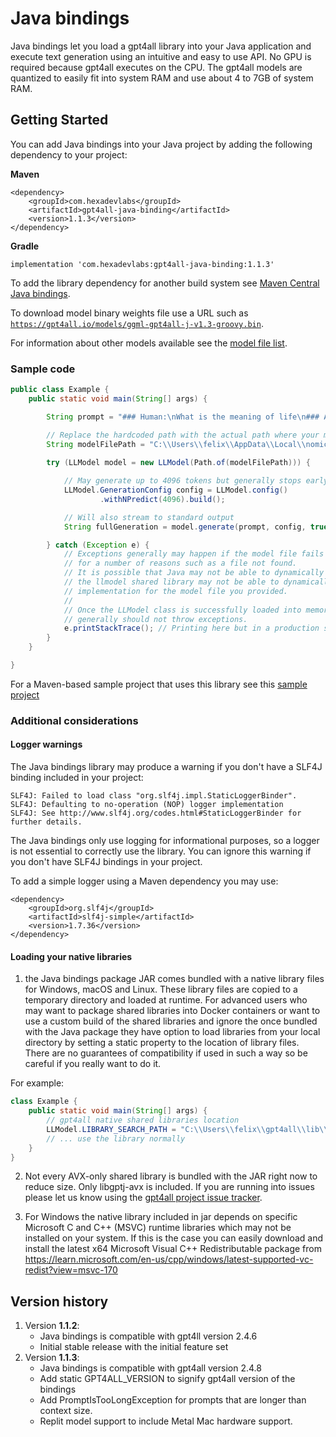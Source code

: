 # Java bindings

Java bindings let you load a gpt4all library into your Java application and execute text 
generation using an intuitive and easy to use API. No GPU is required because gpt4all executes on the CPU.
The gpt4all models are quantized to easily fit into system RAM and use about 4 to 7GB of system RAM.

## Getting Started
You can add Java bindings into your Java project by adding the following dependency to your project:

**Maven**
```
<dependency>
    <groupId>com.hexadevlabs</groupId>
    <artifactId>gpt4all-java-binding</artifactId>
    <version>1.1.3</version>
</dependency>
```
**Gradle**
```
implementation 'com.hexadevlabs:gpt4all-java-binding:1.1.3'
```

To add the library dependency for another build system see [Maven Central Java bindings](https://central.sonatype.com/artifact/com.hexadevlabs/gpt4all-java-binding/).

To download model binary weights file use a URL such as [`https://gpt4all.io/models/ggml-gpt4all-j-v1.3-groovy.bin`](https://gpt4all.io/models/ggml-gpt4all-j-v1.3-groovy.bin).

For information about other models available see the [model file list](https://github.com/nomic-ai/gpt4all/tree/main/gpt4all-chat#manual-download-of-models).

### Sample code
```java
public class Example {
    public static void main(String[] args) {

        String prompt = "### Human:\nWhat is the meaning of life\n### Assistant:";

        // Replace the hardcoded path with the actual path where your model file resides
        String modelFilePath = "C:\\Users\\felix\\AppData\\Local\\nomic.ai\\GPT4All\\ggml-gpt4all-j-v1.3-groovy.bin";
        
        try (LLModel model = new LLModel(Path.of(modelFilePath))) {

            // May generate up to 4096 tokens but generally stops early
            LLModel.GenerationConfig config = LLModel.config()
                    .withNPredict(4096).build();

            // Will also stream to standard output
            String fullGeneration = model.generate(prompt, config, true);

        } catch (Exception e) {
            // Exceptions generally may happen if the model file fails to load 
            // for a number of reasons such as a file not found. 
            // It is possible that Java may not be able to dynamically load the native shared library or 
            // the llmodel shared library may not be able to dynamically load the backend 
            // implementation for the model file you provided.
            // 
            // Once the LLModel class is successfully loaded into memory the text generation calls 
            // generally should not throw exceptions.
            e.printStackTrace(); // Printing here but in a production system you may want to take some action.
        }
    }

}
```

For a Maven-based sample project that uses this library see this [sample project](https://github.com/felix-zaslavskiy/gpt4all-java-bindings-sample)

### Additional considerations
#### Logger warnings
The Java bindings library may produce a warning if you don't have a SLF4J binding included in your project:
```
SLF4J: Failed to load class "org.slf4j.impl.StaticLoggerBinder".
SLF4J: Defaulting to no-operation (NOP) logger implementation
SLF4J: See http://www.slf4j.org/codes.html#StaticLoggerBinder for further details.
```
The Java bindings only use logging for informational 
purposes, so a logger is not essential to correctly use the library. You can ignore this warning if you don't have SLF4J bindings
in your project.

To add a simple logger using a Maven dependency you may use:
```
<dependency>
    <groupId>org.slf4j</groupId>
    <artifactId>slf4j-simple</artifactId>
    <version>1.7.36</version>
</dependency>
```

#### Loading your native libraries
1. the Java bindings package JAR comes bundled with a native library files for Windows, macOS and Linux. These library files are 
copied to a temporary directory and loaded at runtime. For advanced users who may want to package shared libraries into Docker containers 
or want to use a custom build of the shared libraries and ignore the once bundled with the Java package they have option 
to load libraries from your local directory by setting a static property to the location of library files.
There are no guarantees of compatibility if used in such a way so be careful if you really want to do it.

For example:
```java
class Example {
    public static void main(String[] args) {
        // gpt4all native shared libraries location
        LLModel.LIBRARY_SEARCH_PATH = "C:\\Users\\felix\\gpt4all\\lib\\"; 
        // ... use the library normally
    }
}
```
2. Not every AVX-only shared library is bundled with the JAR right now to reduce size. Only libgptj-avx is included.
If you are running into issues please let us know using the [gpt4all project issue tracker](https://github.com/nomic-ai/gpt4all/issues).

3. For Windows the native library included in jar depends on specific Microsoft C and C++ (MSVC) runtime libraries which may not be installed on your system.
If this is the case you can easily download and install the latest x64 Microsoft Visual C++ Redistributable package from https://learn.microsoft.com/en-us/cpp/windows/latest-supported-vc-redist?view=msvc-170

## Version history
1. Version **1.1.2**:
   - Java bindings is compatible with gpt4ll version 2.4.6
   - Initial stable release with the initial feature set
2. Version **1.1.3**:
   - Java bindings is compatible with gpt4all version 2.4.8
   - Add static GPT4ALL_VERSION to signify gpt4all version of the bindings
   - Add PromptIsTooLongException for prompts that are longer than context size.
   - Replit model support to include Metal Mac hardware support.
   